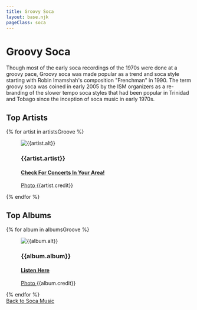 ```yaml
---
title: Groovy Soca
layout: base.njk
pageClass: soca
---
```

<h1 class="center">Groovy Soca <!-- sub genre name--></h1>

<p class="summary"> Though most of the early soca recordings of the 1970s were done at a groovy pace, Groovy soca was made popular as a trend and soca style starting with Robin Imamshah's composition "Frenchman" in 1990. The term groovy soca was coined in early 2005 by the ISM organizers as a re-branding of the slower tempo soca styles that had been popular in Trinidad and Tobago since the inception of soca music in early 1970s. <!-- subgenre summary--></p>

<!-- top album and artist section-->

<section class="top">
    <h2>Top Artists</h2>
    <div class="artist">
        {% for artist in artistsGroove %}
        <figure>
            <img src="{{artist.src}}" alt="{{artist.alt}}">
            <figcaption>
                <h3>{{artist.artist}}</h3>
                <h4><a href="{{artist.ticketmaster}}"> Check For Concerts In Your Area! </a></h4>
                <p><a href="{{artist.creditLink}}">Photo </a>{{artist.credit}}</p>
            </figcaption>
            </figure>
        {% endfor %}
    </div>
    </section>

<section class="top">
<h2>Top Albums</h2>
<div class="albums">
    {% for album in albumsGroove %}
    <figure>
        <img src="{{album.src}}" alt="{{album.alt}}">
        <figcaption>
            <h3>{{album.album}}</h3>
            <h4><a href="{{album.spotify}}"> Listen Here </a></h4>
            <p><a href="{{album.creditLink}}">Photo </a>{{album.credit}}</p>
        </figcaption>
        </figure>
    {% endfor %}
</div>
</section>
<section class="back"><a href="/soca-music">Back to Soca Music</a></section>
<!-- suggestion section, still figuring out how to format this using the bubble diagram from the wireframe-->